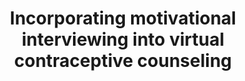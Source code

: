 ---
name: "Incorporating Motivational Interviewing Into Virtual Contraceptive"
title: "Incorporating motivational interviewing into virtual contraceptive counseling"
project: null
event: "American Public Health Association Annual Meeting (abstract)"
authors:
- name: "Imperato, C.."
- name: "Damus, K.."
- name: "Hempstead, M.."
- name: "Schulman, D.."
- name: "Kopy, M.."
- name: "Tran, H.."
- name: "Nyahkoon, L.."
- name: "Orlow, M.."
- name: "Bickmore, T.."
- name: "Jack, B.."
year: 2012
resources: null
external_url: null
draft: false
---
